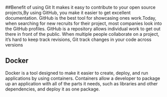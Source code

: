 ##Benefit of using Git
It makes it easy to contribute to your open source projects,By using GitHub, you make it easier to get excellent documentation. 
 GitHub is the best tool for showcasing ones work.Today, when searching for new recruits for their project, most companies look into the GitHub profiles. GitHub is a repository allows individual work to get out there in front of the public. When multiple people collaborate on a project, it’s hard to keep track revisions, Git track changes in your code across versions


## Docker
Docker is a tool designed to make it easier to create, deploy, and run applications by using containers. Containers allow a developer to package up an application with all of the parts it needs, such as libraries and other dependencies, and deploy it as one package.
